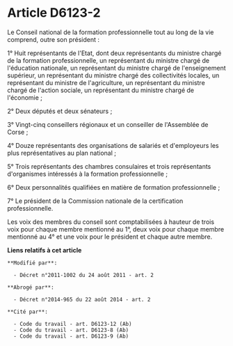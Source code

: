 # Article D6123-2

Le Conseil national de la formation professionnelle tout au long de la vie comprend, outre son président :

1° Huit représentants de l'Etat, dont deux représentants du ministre chargé de la formation professionnelle, un représentant
du ministre chargé de l'éducation nationale, un représentant du ministre chargé de l'enseignement supérieur, un représentant
du ministre chargé des collectivités locales, un représentant du ministre de l'agriculture, un représentant du ministre
chargé de l'action sociale, un représentant du ministre chargé de l'économie ;

2° Deux députés et deux sénateurs ;

3° Vingt-cinq conseillers régionaux et un conseiller de l'Assemblée de Corse ;

4° Douze représentants des organisations de salariés et d'employeurs les plus représentatives au plan national ;

5° Trois représentants des chambres consulaires et trois représentants d'organismes intéressés à la formation
professionnelle ;

6° Deux personnalités qualifiées en matière de formation professionnelle ;

7° Le président de la Commission nationale de la certification professionnelle.

Les voix des membres du conseil sont comptabilisées à hauteur de trois voix pour chaque membre mentionné au 1°, deux voix
pour chaque membre mentionné au 4° et une voix pour le président et chaque autre membre.

**Liens relatifs à cet article**

	**Modifié par**:

	  - Décret n°2011-1002 du 24 août 2011 - art. 2

	**Abrogé par**:

	  - Décret n°2014-965 du 22 août 2014 - art. 2

	**Cité par**:

	  - Code du travail - art. D6123-12 (Ab)
	  - Code du travail - art. D6123-8 (Ab)
	  - Code du travail - art. D6123-9 (Ab)
